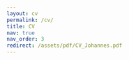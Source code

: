 ```yaml
---
layout: cv
permalink: /cv/
title: CV
nav: true
nav_order: 3
redirect: /assets/pdf/CV_Johannes.pdf
---
```



